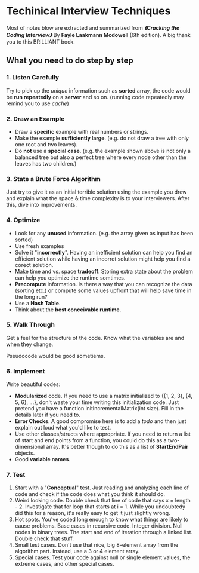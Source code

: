 # Techinical Interview Techniques

Most of notes blow are extracted and summarized from ***《Cracking the Coding Interview》*** By **Fayle Laakmann Mcdowell** (6th edition). A big thank you to this BRILLIANT book.

## What you need to do step by step

### 1. Listen Carefully

Try to pick up the *unique* information such as **sorted** array, the code would be **run repeatedly** on a **server** and so on. (running code repeatedly may remind you to use *cache*)

### 2. Draw an Example

- Draw a **specific** example with real numbers or strings.
- Make the example **sufficiently large**. (e.g. do not draw a tree with only one root and two leaves).
- Do **not** use a **special case**. (e.g. the example shown above is not only a balanced tree but also a perfect tree where every node other than the leaves has two children.)

### 3. State a Brute Force Algorithm

Just try to give it as an initial terrible solution using the example you drew and explain what the space & time complexity is to your interviewers. After this, dive into improvements.

### 4. Optimize

- Look for any **unused** information. (e.g. the array given as input has been sorted)
- Use fresh examples
- Solve it "**incorrectly**". Having an inefficient solution can help you find an efficient solution while having an incorret solution might help you find a corect solution.
- Make time and vs. space **tradeoff**. Storing extra state about the problem can help you optimize the runtime somtimes.
- **Precompute** information. Is there a way that you can recognize the data (sorting etc.) or compute some values upfront that will help save time in the long run?
- Use a **Hash Table**.
- Think about the **best conceivable runtime**.

### 5. Walk Through

Get a feel for the structure of the code. Know what the variables are and when they change.

Pseudocode would be good sometiems.

### 6. Implement

Write beautiful codes:

- **Modularized** code. If you need to use a matrix initialized to {{1, 2, 3}, {4, 5, 6}, ...}, don't waste your time writing this initialization code. Just pretend you have a function initIncrementalMatrix(int size). Fill in the details later if you need to.
- **Error Checks**. A good compromise here is to add a *todo* and then just explain out loud what you'd like to test.
- Use other classes/structs where appropriate. If you need to return a list of start and end points from a function, you could do this as a two-dimensional array. It's better though to do this as a list of **StartEndPair** objects.
- Good **variable names**. 

### 7. Test

1. Start with a "**Conceptual**" test. Just reading and analyzing each line of code and check if the code does what you think it should do.
2. Weird looking code. Double check that line of code that says x = length - 2. Investigate that for loop that starts at i = 1. While you undoubtedy did this for a reason, it's really easy to get it just slightly wrong.
3. Hot spots. You've coded long enough to know what things are likely to cause problems. Base cases in recursive code. Integer division. Null nodes in binary trees. The start and end of iteration through a linked list. Double check that stuff.
4. Small test cases. Don't use that nice, big 8-element array from the algorithm part. Instead, use a 3 or 4 element array.
5. Special cases. Test your code against null or single element values, the extreme cases, and other special cases. 

